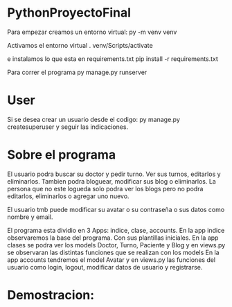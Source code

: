 # PythonProyectoFinal
Para empezar creamos un entorno virtual:
py -m venv venv

Activamos el entorno virtual
. venv/Scripts/activate

e instalamos lo que esta en requirements.txt
pip install -r requirements.txt

Para correr el programa
py manage.py runserver

# User
Si se desea crear un usuario desde el codigo:
py manage.py createsuperuser
y seguir las indicaciones.

# Sobre el programa
El usuario podra buscar su doctor y pedir turno. Ver sus turnos, editarlos y eliminarlos. Tambien podra
bloguear, modificar sus blog o eliminarlos.
La persona que no este logueda solo podra ver los blogs pero no podra editarlos, eliminarlos o agregar uno nuevo.

El usuario tmb puede modificar su avatar o su contraseña o sus datos como nombre y email.

El programa esta dividio en 3 Apps: indice, clase, accounts.
En la app indice observaremos la base del programa. Con sus plantillas iniciales.
En la app clases se podra ver los models Doctor, Turno, Paciente y Blog y en views.py se observaran las distintas funciones que se realizan con los models
En la app accounts tendremos el model Avatar y en views.py las funciones del usuario como login, logout, modificar datos de usuario y registrarse.


# Demostracion:

